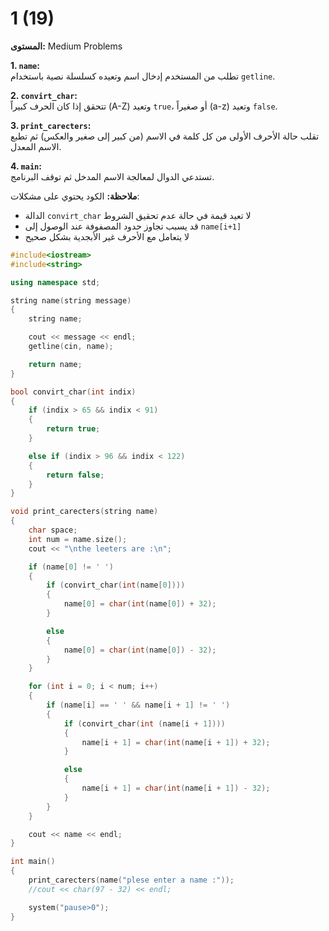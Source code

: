 # 1 (19)

**المستوى:** Medium Problems

**1. `name`:**  
تطلب من المستخدم إدخال اسم وتعيده كسلسلة نصية باستخدام `getline`.

**2. `convirt_char`:**  
تتحقق إذا كان الحرف كبيراً (A-Z) وتعيد `true`، أو صغيراً (a-z) وتعيد `false`.

**3. `print_carecters`:**  
تقلب حالة الأحرف الأولى من كل كلمة في الاسم (من كبير إلى صغير والعكس) ثم تطبع الاسم المعدل.

**4. `main`:**  
تستدعي الدوال لمعالجة الاسم المدخل ثم توقف البرنامج. 

**ملاحظة:** الكود يحتوي على مشكلات:
- الدالة `convirt_char` لا تعيد قيمة في حالة عدم تحقيق الشروط
- قد يسبب تجاوز حدود المصفوفة عند الوصول إلى `name[i+1]`
- لا يتعامل مع الأحرف غير الأبجدية بشكل صحيح

```cpp
#include<iostream>
#include<string>

using namespace std;

string name(string message)
{
	string name;

	cout << message << endl;
	getline(cin, name);

	return name;
}

bool convirt_char(int indix)
{
	if (indix > 65 && indix < 91)
	{
		return true;
	}

	else if (indix > 96 && indix < 122)
	{
		return false;
	}
}

void print_carecters(string name)
{
	char space;
	int num = name.size();
	cout << "\nthe leeters are :\n";

	if (name[0] != ' ')
	{
		if (convirt_char(int(name[0])))
		{
			name[0] = char(int(name[0]) + 32);
		}

		else
		{
			name[0] = char(int(name[0]) - 32);
		}
	}

	for (int i = 0; i < num; i++)
	{
		if (name[i] == ' ' && name[i + 1] != ' ')
		{
			if (convirt_char(int (name[i + 1])))
			{
				name[i + 1] = char(int(name[i + 1]) + 32);
			}

			else
			{
				name[i + 1] = char(int(name[i + 1]) - 32);
			}
		}
	}

	cout << name << endl;
}

int main()
{
	print_carecters(name("plese enter a name :"));
	//cout << char(97 - 32) << endl;

	system("pause>0");
}
```